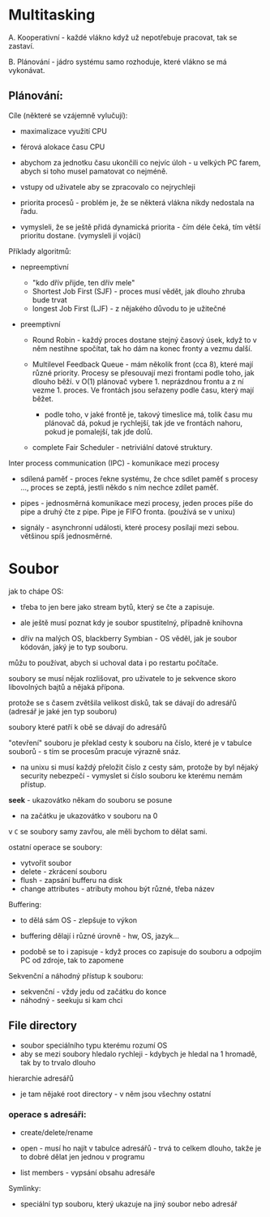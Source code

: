# Multitasking

A. Kooperativní - každé vlákno když už nepotřebuje pracovat, tak se zastaví.

B. Plánování - jádro systému samo rozhoduje, které vlákno se má vykonávat.

## Plánování:

Cíle (některé se vzájemně vylučují):
- maximalizace využití CPU
- férová alokace času CPU
- abychom za jednotku času ukončili co nejvíc úloh - u velkých PC farem, abych si toho musel pamatovat co nejméně.
- vstupy od uživatele aby se zpracovalo co nejrychleji

- priorita procesů - problém je, že se některá vlákna nikdy nedostala na řadu.
- vymysleli, že se ještě přidá dynamická priorita - čím déle čeká, tím větší prioritu dostane. (vymysleli jí vojáci)


Příklady algoritmů:
- nepreemptivní 
    - "kdo dřív přijde, ten dřív mele"
    - Shortest Job First (SJF) - proces musí vědět, jak dlouho zhruba bude trvat
    - longest Job First (LJF) - z nějakého důvodu to je užitečné

- preemptivní
    - Round Robin - každý proces dostane stejný časový úsek, když to v něm nestihne spočítat, tak ho dám na konec fronty a vezmu další.

    - Multilevel Feedback Queue - mám několik front (cca 8), které mají různé priority. Procesy se přesouvají mezi frontami podle toho, jak dlouho běží. 
    v O(1) plánovač vybere 1. neprázdnou frontu a z ní vezme 1. proces. Ve frontách jsou seřazeny podle času, který mají běžet.
        -  podle toho, v jaké frontě je, takový timeslice má, tolik času mu plánovač dá, pokud je rychlejší, tak jde ve frontách nahoru, pokud je pomalejší, tak jde dolů.
    - complete Fair Scheduler - netriviální datové struktury.


Inter process communication (IPC) - komunikace mezi procesy
- sdílená paměť - proces řekne systému, že chce sdílet paměť s procesy ..., proces se zeptá, jestli někdo s ním nechce zdílet paměť. 

- pipes - jednosměrná komunikace mezi procesy, jeden proces píše do pipe a druhý čte z pipe. Pipe je FIFO fronta. (používá se v unixu)
- signály - asynchronní události, které procesy posílají mezi sebou. většinou spíš jednosměrné.

# Soubor
jak to chápe OS:
- třeba to jen bere jako stream bytů, který se čte a zapisuje.
- ale ještě musí poznat kdy je soubor spustitelný, případně knihovna

- dřív na malých OS, blackberry Symbian - OS věděl, jak je soubor kódován, jaký je to typ souboru.

můžu to používat, abych si uchoval data i po restartu počítače.

soubory se musí nějak rozlišovat, pro uživatele to je sekvence skoro libovolných bajtů a nějaká přípona.


protože se s časem zvětšila velikost disků, tak se dávají do adresářů (adresář je jaké jen typ souboru)

soubory které patří k obě se dávají do adresářů 

"otevření" souboru je překlad cesty k souboru na číslo, které je v tabulce souborů - s tím se procesům pracuje výrazně snáz.

- na unixu si musí každý přeložit číslo z cesty sám, protože by byl nějaký security nebezpečí - vymyslet si číslo souboru ke kterému nemám přístup.

**seek** - ukazovátko někam do souboru se posune
- na začátku je ukazovátko v souboru na 0


v `C` se soubory samy zavřou, ale měli bychom to dělat sami.

ostatní operace se soubory:

- vytvořit soubor
- delete - zkrácení souboru
- flush - zapsání bufferu na disk
- change attributes - atributy mohou být různé, třeba název

Buffering:
- to dělá sám OS - zlepšuje to výkon

- buffering dělají i různé úrovně - hw, OS, jazyk...

- podobě se to i zapisuje - když proces co zapisuje do souboru a odpojím PC od zdroje, tak to zapomene

Sekvenční a náhodný přístup k souboru:
- sekvenční - vždy jedu od začátku do konce
- náhodný - seekuju si kam chci

## File directory
- soubor speciálního typu kterému rozumí OS
- aby se mezi soubory hledalo rychleji - kdybych je hledal na 1 hromadě, tak by to trvalo dlouho

hierarchie adresářů
- je tam nějaké root directory - v něm jsou všechny ostatní

### operace s adresáři:
- create/delete/rename
- open - musí ho najít v tabulce adresářů - trvá to celkem dlouho, takže je to dobré dělat jen jednou v programu

- list members - vypsání obsahu adresáře

Symlinky:
- speciální typ souboru, který ukazuje na jiný soubor nebo adresář